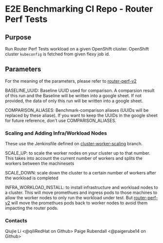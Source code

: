 # E2E Benchmarking CI Repo - Router Perf Tests

## Purpose

Run Router Perf Tests workload on a given OpenShift cluster. OpenShift cluster `kubeconfig` is fetched from given flexy job id.

## Parameters
For the meaning of the parameters, please refer to [router-perf-v2](https://github.com/cloud-bulldozer/e2e-benchmarking/blob/master/workloads/router-perf-v2/README.md)

BASELINE_UUID: Baseline UUID used for comparison. A comparsion result of this run and the Baseline will be written into a google sheet. If not provided, the data of only this run will be written into a google sheet.

COMPARISON_ALIASES: Benchmark-comparison aliases (UUIDs will be replaced by these aliase). If you want to keep the UUIDs in the google sheet for future reference, don't use COMPARISON_ALIASES.

### Scaling and Adding Infra/Workload Nodes
These use the Jenkinsfile defined on [cluster-worker-scaling](https://github.com/openshift-qe/ocp-qe-perfscale-ci/tree/cluster-workers-scaling) branch.

SCALE_UP: to scale the worker nodes on your cluster up to that number. This takes into account the current number of workers and splits the workers between the machinesets 

SCALE_DOWN: scale down the cluster to a certain number of workers after the workload is completed 

INFRA_WORKLOAD_INSTALL: to install infrastructure and workload nodes to a cluster. This will move promethues and ingress pods to those machines to allow the worker nodes to only run the workload under test. But [router-perf-v2](https://github.com/cloud-bulldozer/e2e-benchmarking/blob/master/workloads/router-perf-v2/README.md) will move the promethues pods back to worker nodes to avoid them impacting the router pods.

### Contacts
Qiujie Li <@qiliRedHat on Github>
Paige Rubendall <@paigerube14 on Github>
